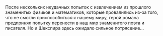 <!--2024-05-04 15:15:05-->
После нескольких неудачных попыток с извлечением из прошлого знаменитых физиков и математиков, которые провалились из-за того, что не смогли приспособиться к нашему миру, герой романа предпринял попытку перенести в наш мир знаменитого поэта и писателя. Но и Шекспира здесь ожидало сильное потрясение...